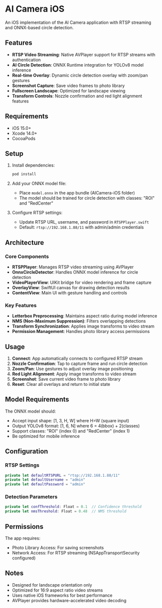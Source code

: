# AI Camera iOS

An iOS implementation of the AI Camera application with RTSP streaming and ONNX-based circle detection.

## Features

- **RTSP Video Streaming**: Native AVPlayer support for RTSP streams with authentication
- **AI Circle Detection**: ONNX Runtime integration for YOLOv8 model inference
- **Real-time Overlay**: Dynamic circle detection overlay with zoom/pan gestures
- **Screenshot Capture**: Save video frames to photo library
- **Fullscreen Landscape**: Optimized for landscape viewing
- **Transform Controls**: Nozzle confirmation and red light alignment features

## Requirements

- iOS 15.0+
- Xcode 14.0+
- CocoaPods

## Setup

1. Install dependencies:
   ```bash
   pod install
   ```

2. Add your ONNX model file:
   - Place `model.onnx` in the app bundle (AICamera-iOS folder)
   - The model should be trained for circle detection with classes: "ROI" and "RedCenter"

3. Configure RTSP settings:
   - Update RTSP URL, username, and password in `RTSPPlayer.swift`
   - Default: `rtsp://192.168.1.88/11` with admin/admin credentials

## Architecture

### Core Components

- **RTSPPlayer**: Manages RTSP video streaming using AVPlayer
- **OnnxCircleDetector**: Handles ONNX model inference for circle detection
- **VideoPlayerView**: UIKit bridge for video rendering and frame capture
- **OverlayView**: SwiftUI canvas for drawing detection results
- **ContentView**: Main UI with gesture handling and controls

### Key Features

- **Letterbox Preprocessing**: Maintains aspect ratio during model inference
- **NMS (Non-Maximum Suppression)**: Filters overlapping detections
- **Transform Synchronization**: Applies image transforms to video stream
- **Permission Management**: Handles photo library access permissions

## Usage

1. **Connect**: App automatically connects to configured RTSP stream
2. **Nozzle Confirmation**: Tap to capture frame and run circle detection
3. **Zoom/Pan**: Use gestures to adjust overlay image positioning
4. **Red Light Alignment**: Apply image transforms to video stream
5. **Screenshot**: Save current video frame to photo library
6. **Reset**: Clear all overlays and return to initial state

## Model Requirements

The ONNX model should:
- Accept input shape: [1, 3, H, W] where H=W (square input)
- Output YOLOv8 format: [1, 6, N] where 6 = 4(bbox) + 2(classes)
- Support classes: "ROI" (index 0) and "RedCenter" (index 1)
- Be optimized for mobile inference

## Configuration

### RTSP Settings
```swift
private let defaultRTSPURL = "rtsp://192.168.1.88/11"
private let defaultUsername = "admin"
private let defaultPassword = "admin"
```

### Detection Parameters
```swift
private let confThreshold: Float = 0.1  // Confidence threshold
private let nmsThreshold: Float = 0.48  // NMS threshold
```

## Permissions

The app requires:
- Photo Library Access: For saving screenshots
- Network Access: For RTSP streaming (NSAppTransportSecurity configured)

## Notes

- Designed for landscape orientation only
- Optimized for 16:9 aspect ratio video streams
- Uses native iOS frameworks for best performance
- AVPlayer provides hardware-accelerated video decoding
